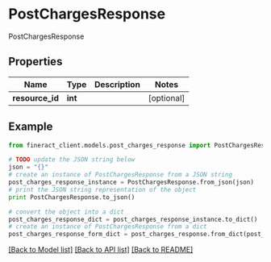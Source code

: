 # PostChargesResponse

PostChargesResponse

## Properties

Name | Type | Description | Notes
------------ | ------------- | ------------- | -------------
**resource_id** | **int** |  | [optional] 

## Example

```python
from fineract_client.models.post_charges_response import PostChargesResponse

# TODO update the JSON string below
json = "{}"
# create an instance of PostChargesResponse from a JSON string
post_charges_response_instance = PostChargesResponse.from_json(json)
# print the JSON string representation of the object
print PostChargesResponse.to_json()

# convert the object into a dict
post_charges_response_dict = post_charges_response_instance.to_dict()
# create an instance of PostChargesResponse from a dict
post_charges_response_form_dict = post_charges_response.from_dict(post_charges_response_dict)
```
[[Back to Model list]](../README.md#documentation-for-models) [[Back to API list]](../README.md#documentation-for-api-endpoints) [[Back to README]](../README.md)


